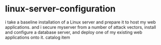 # linux-server-configuration
i take a baseline installation of a Linux server and prepare it to host my web applications. and i secure myserver from a number of attack vectors, install and configure a database server, and deploy one of my existing web applications onto it. catalog item

